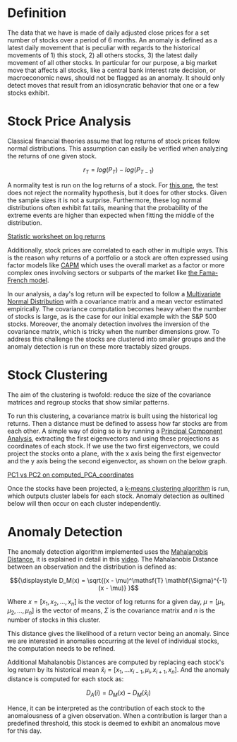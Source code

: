 # Definition

The data that we have is made of daily adjusted close prices for a set number of stocks over a period of 6 months. An anomaly is defined as a latest daily movement that is peculiar with regards to the historical movements of 1) this stock, 2) all others stocks, 3) the latest daily movement of all other stocks. In particular for our purpose, a big market move that affects all stocks, like a central bank interest rate decision, or macroeconomic news, should not be flagged as an anomaly. It should only detect moves that result from an idiosyncratic behavior that one or a few stocks exhibit.

# Stock Price Analysis

Classical financial theories assume that log returns of stock prices follow normal distributions. This assumption can easily be verified when analyzing the returns of one given stock.

```math
{\displaystyle r_T = log(P_T) - log(P_{T-1})}
```

A normality test is run on the log returns of a stock. For [this one](insight:YrThxo5), the test does not reject the normality hypothesis, but it does for other stocks. Given the sample sizes it is not a surprise. Furthermore, these log normal distributions often exhibit fat tails, meaning that the probability of the extreme events are higher than expected when fitting the middle of the distribution.

[Statistic worksheet on log returns](statistics_worksheet:JKHMBxQ1bV)

Additionally, stock prices are correlated to each other in multiple ways. This is the reason why returns of a portfolio or a stock are often expressed using factor models like [CAPM](https://en.wikipedia.org/wiki/Capital_asset_pricing_model) which uses the overall market as a factor or more complex ones involving sectors or subparts of the market like [the Fama-French model](https://en.wikipedia.org/wiki/Fama%E2%80%93French_three-factor_model).

In our analysis, a day's log return will be expected to follow a [Multivariate Normal Distribution](https://en.wikipedia.org/wiki/Multivariate_normal_distribution) with a covariance matrix and a mean vector estimated empirically. The covariance computation becomes heavy when the number of stocks is large, as is the case for our initial example with the S&P 500 stocks. Moreover, the anomaly detection involves the inversion of the covariance matrix, which is tricky when the number dimensions grow. To address this challenge the stocks are clustered into smaller groups and the anomaly detection is run on these more tractably sized groups.

# Stock Clustering

The aim of the clustering is twofold: reduce the size of the covariance matrices and regroup stocks that show similar patterns. 

To run this clustering, a covariance matrix is built using the historical log returns. Then a distance must be defined to assess how far stocks are from each other. A simple way of doing so is by running a [Principal Component Analysis](https://en.wikipedia.org/wiki/Principal_component_analysis), extracting the first eigenvectors and using these projections as coordinates of each stock. If we use the two first eigenvectors, we could project the stocks onto a plane, with the x axis being the first eigenvector and the y axis being the second eigenvector, as shown on the below graph.

[PC1 vs PC2 on computed_PCA_coordinates](insight:9poTQwA)

Once the stocks have been projected, a [k-means clustering algorithm](https://en.wikipedia.org/wiki/K-means_clustering) is run, which outputs cluster labels for each stock. Anomaly detection as oultined below will then occur on each cluster independently.

# Anomaly Detection

The anomaly detection algorithm implemented uses the [Mahalanobis Distance](https://en.wikipedia.org/wiki/Mahalanobis_distance), it is explained in detail in this [video](https://www.youtube.com/watch?v=JjB58InuTqM). The Mahalanobis Distance between an observation and the distribution is defined as:

```math
{\displaystyle D_M(x) = \sqrt{(x - \mu)^\mathsf{T} \mathbf{\Sigma}^{-1} (x - \mu)} }
```

Where $`x = [x_1, x_2, ..., x_n]`$ is the vector of log returns for a given day, $`\mu = [\mu_1, \mu_2, ..., \mu_n]`$ is the vector of means,  $`\Sigma`$ is the covariance matrix and $`n`$ is the number of stocks in this cluster.

This distance gives the likelihood of a return vector being an anomaly. Since we are interested in anomalies occurring at the level of individual stocks, the computation needs to be refined.

Additional Mahalanobis Distances are computed by replacing each stock's log return by its historical mean $`\hat{x}_i = [x_1, ... x_{i-1}, \mu_i, x_{i+1}, x_n]`$. And the anomaly distance is computed for each stock as:

```math
{\displaystyle D_A(i) = D_M(x) - D_M(\hat{x}_i) }
```

Hence, it can be interpreted as the contribution of each stock to the anomalousness of a given observation. When a contribution is larger than a predefined threshold, this stock is deemed to exhibit an anomalous move for this day.

